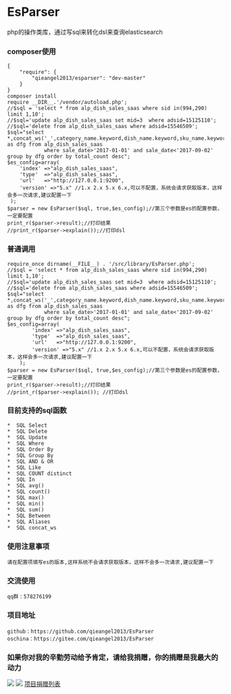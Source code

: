 # EsParser
php的操作类库，通过写sql来转化dsl来查询elasticsearch
### composer使用
    {
        "require": {
            "qieangel2013/esparser": "dev-master"
        }
    }
    composer install
    require __DIR__.'/vendor/autoload.php';
    //$sql = 'select * from alp_dish_sales_saas where sid in(994,290) limit 1,10';
    //$sql='update alp_dish_sales_saas set mid=3  where adsid=15125110';
    //$sql='delete from alp_dish_sales_saas where adsid=15546509';
    $sql="select *,concat_ws('_',category_name.keyword,dish_name.keyword,sku_name.keyword) as dfg from alp_dish_sales_saas
                where sale_date>'2017-01-01' and sale_date<'2017-09-02' group by dfg order by total_count desc";
    $es_config=array(
	    'index' =>"alp_dish_sales_saas",
	    'type'  =>"alp_dish_sales_saas",
	    'url'   =>"http://127.0.0.1:9200",
        'version' =>"5.x" //1.x 2.x 5.x 6.x,可以不配置，系统会请求获取版本，这样会多一次请求,建议配置一下
	 );
    $parser = new EsParser($sql, true,$es_config);//第三个参数是es的配置参数，一定要配置
    print_r($parser->result);//打印结果
    //print_r($parser->explain());//打印dsl
### 普通调用
	require_once dirname(__FILE__) . '/src/library/EsParser.php';
	//$sql = 'select * from alp_dish_sales_saas where sid in(994,290) limit 1,10';
	//$sql='update alp_dish_sales_saas set mid=3  where adsid=15125110';
	//$sql='delete from alp_dish_sales_saas where adsid=15546509';
    $sql="select *,concat_ws('_',category_name.keyword,dish_name.keyword,sku_name.keyword) as dfg from alp_dish_sales_saas
                where sale_date>'2017-01-01' and sale_date<'2017-09-02' group by dfg order by total_count desc";
	$es_config=array(
        	'index' =>"alp_dish_sales_saas",
        	'type'  =>"alp_dish_sales_saas",
        	'url'   =>"http://127.0.0.1:9200",
            'version' =>"5.x" //1.x 2.x 5.x 6.x,可以不配置，系统会请求获取版本，这样会多一次请求,建议配置一下
    	);
	$parser = new EsParser($sql, true,$es_config);//第三个参数是es的配置参数，一定要配置
	print_r($parser->result);//打印结果
	//print_r($parser->explain()); //打印dsl
### 目前支持的sql函数
    *  SQL Select
    *  SQL Delete
    *  SQL Update
    *  SQL Where
    *  SQL Order By
    *  SQL Group By
    *  SQL AND & OR 
    *  SQL Like
    *  SQL COUNT distinct
    *  SQL In
    *  SQL avg()
    *  SQL count()
    *  SQL max()
    *  SQL min()
    *  SQL sum()
    *  SQL Between
    *  SQL Aliases
    *  SQL concat_ws
### 使用注意事项
    请在配置项填写es的版本,这样系统不会请求获取版本，这样不会多一次请求,建议配置一下
### 交流使用
    qq群：578276199
### 项目地址
    github：https://github.com/qieangel2013/EsParser
    oschina：https://gitee.com/qieangel2013/EsParser
### 如果你对我的辛勤劳动给予肯定，请给我捐赠，你的捐赠是我最大的动力
![](https://github.com/qieangel2013/zys/blob/master/public/images/pw.jpg)
![](https://github.com/qieangel2013/zys/blob/master/public/images/pay.png)
[项目捐赠列表](https://github.com/qieangel2013/zys/wiki/%E9%A1%B9%E7%9B%AE%E6%8D%90%E8%B5%A0)

